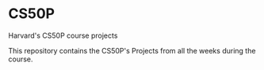 # CS50P
Harvard's CS50P course projects

This repository contains the CS50P's Projects from all the weeks during the course.

